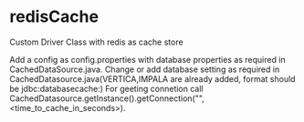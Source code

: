# redisCache
Custom Driver Class with redis as cache store

Add a config as config.properties with database properties as required in CachedDataSource.java.
Change or add database setting as required in CachedDatasource.java(VERTICA,IMPALA are already added, format should be jdbc:databasecache:)
For geeting connetion call CachedDatasource.getInstance().getConnection("<database>",<time_to_cache_in_seconds>).
